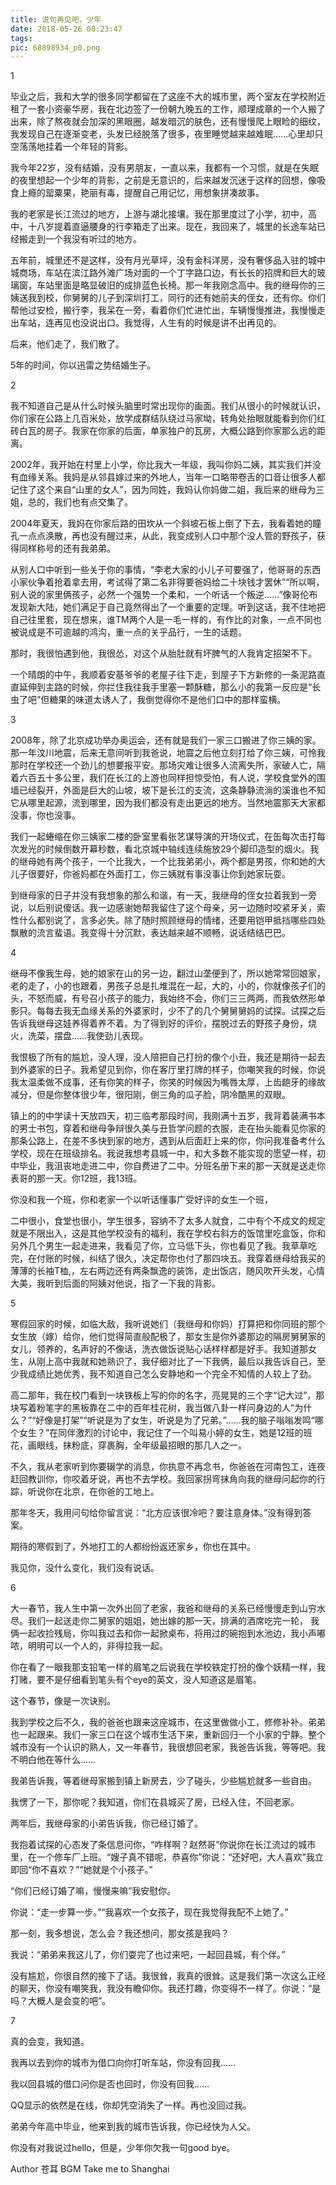 ```yaml
---
title: 说句再见吧，少年
date: 2018-05-26 00:23:47
tags:
pic: 68898934_p0.png
---
```

1

毕业之后，我和大学的很多同学都留在了这座不大的城市里，两个室友在学校附近租了一套小资豪华房，我在北边签了一份朝九晚五的工作，顺理成章的一个人搬了出来，除了熬夜就会加深的黑眼圈，越发暗沉的肤色，还有慢慢爬上眼睑的细纹，我发现自己在逐渐变老，头发已经脱落了很多，夜里睡觉越来越难眠……心里却只空荡荡地挂着一个年轻的背影。

我今年22岁，没有结婚，没有男朋友，一直以来，我都有一个习惯，就是在失眠的夜里想起一个少年的背影，之前是无意识的，后来越发沉迷于这样的回想，像吸食上瘾的罂粟果，艳丽有毒，提醒自己用记忆，用想象拼凑故事。

我的老家是长江流过的地方，上游与湖北接壤。我在那里度过了小学，初中，高中，十八岁提着直逼腰身的行李箱走了出来。现在，我回来了，城里的长途车站已经搬走到一个我没有听过的地方。

五年前，城里还不是这样，没有月光草坪，没有金科洋房，没有奢侈品入驻的城中城商场，车站在滨江路外滩广场对面的一个丁字路口边，有长长的招牌和巨大的玻璃窗，车站里面是略显破旧的成排蓝色长椅。那一年我刚念高中。我的继母你的三姨送我到校，你舅舅的儿子到深圳打工，同行的还有她前夫的侄女，还有你。你们帮他过安检，搬行李，我呆在一旁，看着你们忙进忙出，车辆慢慢推进，我慢慢走出车站，连再见也没说出口。我觉得，人生有的时候是讲不出再见的。

后来，他们走了，我们散了。

5年的时间，你以迅雷之势结婚生子。

2

我不知道自己是从什么时候头脑里时常出现你的画面。我们从很小的时候就认识，你们家在公路上几百米处，放学成群结队绕过马家坳，转角处抬眼就能看到你们红砖白瓦的房子。我家在你家的后面，单家独户的瓦房，大概公路到你家那么远的距离。

2002年，我开始在村里上小学，你比我大一年级，我叫你妈二姨，其实我们并没有血缘关系。我妈是从邻县嫁过来的外地人，当年一口略带卷舌的口音让很多人都记住了这个来自“山里的女人”，因为同姓，我妈认你妈做二姐，我后来的继母为三姐，总的，我们也有点交集了。

2004年夏天，我妈在你家后路的田坎从一个斜坡石板上倒了下去，我看着她的瞳孔一点点涣散，再也没有醒过来，从此，我变成别人口中那个没人管的野孩子，获得同样称号的还有我弟弟。

从别人口中听到一些关于你的事情，“李老大家的小儿子可要强了，他哥哥的东西小家伙争着抢着拿去用，考试得了第二名非得要爸妈给二十块钱才罢休”“所以啊，别人说的家里俩孩子，必然一个强势一个柔和，一个听话一个叛逆……”像哥伦布发现新大陆，她们满足于自己竟然得出了一个重要的定理。听到这话，我不住地把自己往里套，现在想来，谁TM两个人是一毛一样的，有作比的对象，一点不同也被说成是不可逾越的鸿沟，重一点的关乎品行，一生的话题。

那时，我很怕遇到他，我很怂，对这个从胎肚就有坏脾气的人我肯定招架不下。

一个晴朗的中午，我顺着安基爷爷的老屋子往下走，到屋子下方新修的一条泥路直直延伸到主路的时候，你拦住我往我手里塞一颗酥糖，那么小的我第一反应是“长虫了吧”但糖果的味道太诱人了，我倒觉得你不是他们口中的那样蛮横。

3

2008年，除了北京成功举办奥运会，还有就是我们一家三口搬进了你三姨的家。那一年汶川地震，后来无意间听到我爸说，地震之后他立刻打给了你三姨，可怜我那时在学校还一个劲儿的想要报平安。那场灾难让很多人流离失所，家破人亡，隔着六百五十多公里，我们在长江的上游也同样担惊受怕，有人说，学校食堂外的围墙已经裂开，外面是巨大的山坡，坡下是长江的支流，这条静静流淌的溪谁也不知它从哪里起源，流到哪里，因为我们都没有走出更远的地方。当然地震那天大家都没事，你也没事。

我们一起蜷缩在你三姨家二楼的卧室里看张艺谋导演的开场仪式，在缶每次击打每次发光的时候倒数开幕秒数，看北京城中轴线连续施放29个脚印造型的烟火。我的继母她有两个孩子，一个比我大，一个比我弟弟小，两个都是男孩，你和她的大儿子很要好，你爸妈都在外面打工，你三姨就有事没事让你到她家玩耍。

到继母家的日子并没有我想象的那么和谐，有一天，我继母的侄女拉着我到一旁说，以后别说傻话。我一边感谢她帮我留住了这个母亲，另一边随时咬紧牙关，索性什么都别说了，言多必失。除了随时照顾继母的情绪，还要用铠甲抵挡哪些四处飘散的流言蜚语。我变得十分沉默，表达越来越不顺畅，说话结结巴巴。

4

继母不像我生母，她的娘家在山的另一边，翻过山垄便到了，所以她常常回娘家，老的走了，小的也跟着，男孩子总是扎堆混在一起，大的，小的，你就像孩子们的头，不怒而威，有号召小孩子的能力，我始终不会，你们三三两两，而我依然形单影只。每每去我无血缘关系的外婆家时，少不了的几个舅舅舅妈的试探。试探之后告诉我继母这娃养得着养不着。为了得到好的评价，摆脱过去的野孩子身份，烧火，洗菜，摆盘……我使劲儿表现。

我恨极了所有的尴尬，没人理，没人陪把自己打扮的像个小丑，我还是期待一起去到外婆家的日子。我希望见到你，你在客厅里打牌的样子，你嘲笑我的时候，你说我太温柔做不成事，还有你笑的样子，你笑的时候因为嘴唇太厚，上齿龅牙的缘故减分，但是你整体很少年，很阳刚，倒三角的瓜子脸，阴冷酷黑的双眼。

镇上的的中学读十天放四天，初三临考那段时间，我刚满十五岁，我背着装满书本的男士书包，穿着和继母争辩很久美与丑哲学问题的衣服，走在抬头能看见你家的那条公路上，在差不多快到家的地方，遇到从后面赶上来的你，你问我准备考什么学校，现在在班级排名。我说我想考县城一中，和大多数不能实现的愿望一样，初中毕业，我沮丧地走进二中，你自费进了二中。分班名册下来的那一天就是送走你表哥的那一天。你12班，我13班。

你没和我一个班，你和老家一个以听话懂事广受好评的女生一个班，

二中很小，食堂也很小，学生很多，容纳不了太多人就食，二中有个不成文的规定就是不限出入，这是其他学校没有的福利，我在学校右斜方的饭馆里吃盒饭，你和另外几个男生一起走进来，我看见了你，立马低下头，你也看见了我。我草草吃完，在付账的时候，纠结了很久，决定帮你也付了那四块五。我穿着继母给我买的薄薄的长袖T桖,，左右两边还有两条飘逸的装饰，走出饭店，随风吹开头发，心情大美，我听到后面的阿姨对他说，指了一下我的背影。

5

寒假回家的时候，如临大敌，我听说她们（我继母和你妈）打算把和你同班的那个女生放（嫁）给你，他们觉得简直般配极了，那女生是你外婆那边的隔房舅舅家的女儿，领养的，名声好的不像话，洗衣做饭说贴心话样样都是好手。我知道那女生，从刚上高中我就和她熟识了，我仔细对比了一下我俩，最后以我告诉自己，至少我成绩比她优秀，我不知道自己怎么安静地和一个完全不知情的人较上了劲。

高二那年，我在校门看到一块铁板上写的你的名字，亮晃晃的三个字“记大过”，那块写着粉笔字的黑板靠在二中的百年桂花树，我当做八卦一样问身边的人“为什么？”“好像是打架”“听说是为了女生，听说是为了兄弟。”……我的脑子嗡嗡发鸣“哪个女生？”在同伴激烈的讨论中，我记住了一个叫易小婷的女生，她是12班的班花，画眼线，抹粉底，穿裹胸，全年级最招眼的那几人之一。

不久，我从老家听到你要辍学的消息，你执意不再念书，你爸爸在河南包工，连夜赶回教训你，你咬着牙说，再也不去学校。我回家拐弯抹角向我的继母问起你的行踪，听说你在北京，在你爸的工地上。

那年冬天，我用问句给你留言说：“北方应该很冷吧？要注意身体。”没有得到答案。

期待的寒假到了，外地打工的人都纷纷返还家乡，你也在其中。

我见你，没什么变化，我们没有说话。

6

大一春节，我人生中第一次外出回了老家，我爸和继母的关系已经慢慢走到山穷水尽。我们一起送走你二舅家的姐姐，她出嫁的那一天，排满的酒席吃完一轮， 我俩一起收捡残局，你叫我过去和你一起掀桌布，将用过的碗抱到水池边，我小声嘟哝，明明可以一个人的，非得拉我一起。

你在看了一眼我那支铅笔一样的眉笔之后说我在学校铁定打扮的像个妖精一样，我打赌，要不是仔细看到笔头有个eye的英文，没人知道这是眉笔。

这个春节，像是一次诀别。

我到学校之后不久，我的爸爸也跟来这座城市，在这里做做小工，修修补补。弟弟也一起跟来。我们一家三口在这个城市生活下来，重新回归一个小家的宁静。整个城市没有一个认识的熟人，又一年春节，我很想回老家，我爸告诉我，等等吧。我不明白他在等什么……

我弟告诉我，等着继母家搬到镇上新房去，少了碰头，少些尴尬就多一些自由。

我愣了一下，那你呢？我知道，你们在县城买了房，已经入住，不回老家。

两年后，我继母家的小弟告诉我，你已经订婚了。

我抱着试探的心态发了条信息问你，“咋样啊？赵然哥”你说你在长江流过的城市里，在一个修车厂上班。“嫂子真不错呢，恭喜你”你说：“还好吧，大人喜欢”我立即回“你不喜欢？”“她就是个小孩子。”

“你们已经订婚了嘛，慢慢来嘛”我安慰你。

你说：“走一步算一步。”“我喜欢一个女孩子，现在我觉得我配不上她了。”

那一刻，我多想说，怎么会？我还想问，那女孩是我吗？

我说：“弟弟来我这儿了，你们耍完了也过来吧，一起回县城，有个伴。”

没有尴尬，你很自然的接下了话。我很耸，我真的很耸。这是我们第一次这么正经的聊天，你没有嘲笑我，我没有瞻仰你。我还打趣，你变得不一样了。你说：“是吗？大概人是会变的吧”。

7

真的会变，我知道。

我再以去到你的城市为借口向你打听车站，你没有回我……

我以回县城的借口问你是否也回时，你没有回我……

QQ显示的依然是在线，你却凭空消失了一样。再也没回过我。

弟弟今年高中毕业，他来到我的城市告诉我，你已经快为人父。

你没有对我说过hello，但是，少年你欠我一句good bye。

Author 苍耳
BGM Take me to Shanghai